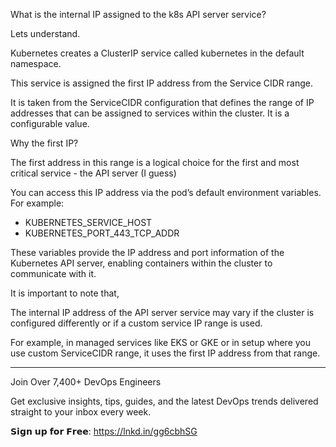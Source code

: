 What is the internal IP assigned to the k8s API server service?

Lets understand.

Kubernetes creates a ClusterIP service called kubernetes in the default namespace.

This service is assigned the first IP address from the Service CIDR range.

It is taken from the ServiceCIDR configuration that defines the range of IP addresses that can be assigned to services within the cluster. It is a configurable value.

Why the first IP?

The first address in this range is a logical choice for the first and most critical service - the API server (I guess)

You can access this IP address via the pod’s default environment variables. For example:

- KUBERNETES_SERVICE_HOST
- KUBERNETES_PORT_443_TCP_ADDR

These variables provide the IP address and port information of the Kubernetes API server, enabling containers within the cluster to communicate with it.

It is important to note that,

The internal IP address of the API server service may vary if the cluster is configured differently or if a custom service IP range is used.

For example, in managed services like EKS or GKE or in setup where you use custom ServiceCIDR range, it uses the first IP address from that range.

----

Join Over 7,400+ DevOps Engineers

Get exclusive insights, tips, guides, and the latest DevOps trends delivered straight to your inbox every week.

𝗦𝗶𝗴𝗻 𝘂𝗽 𝗳𝗼𝗿 𝗙𝗿𝗲𝗲: https://lnkd.in/gg6cbhSG
